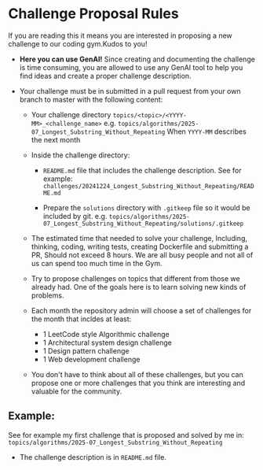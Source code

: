 # Challenge Proposal Rules

If you are reading this it means you are interested in proposing a new challenge to our coding gym.Kudos to you!

- **Here you can use GenAI!** Since creating and documenting the challenge is time consuming, you are allowed to use any GenAI tool to help you find ideas and create a proper challenge description.

- Your challenge must be in submitted in a pull request from your own branch to master with the following content:
    - Your challenge directory `topics/<topic>/<YYYY-MM>_<challenge_name>`
    e.g. `topics/algorithms/2025-07_Longest_Substring_Without_Repeating`
    When `YYYY-MM` describes the next month

    - Inside the challenge directory:
        - `README.md` file that includes the challenge description. See for example: 
        `challenges/20241224_Longest_Substring_Without_Repeating/README.md`

        - Prepare the `solutions` directory with `.gitkeep` file so it would be included by git.
        e.g. `topics/algorithms/2025-07_Longest_Substring_Without_Repeating/solutions/.gitkeep`

    - The estimated time that needed to solve your challenge, Including, thinking, coding, writing tests, creating Dockerfile and submitting a PR, Should not exceed 8 hours. We are all busy people and not all of us can spend too much time in the Gym. 

    - Try to propose challenges on topics that different from those we already had. One of the goals here is to learn solving new kinds of problems. 

    - Each month the repository admin will choose a set of challenges for the month that incldes at least:
        - 1 LeetCode style Algorithmic challenge
        - 1 Architectural system design challenge
        - 1 Design pattern challenge
        - 1 Web development challenge

    - You don't have to think about all of these challenges, but you can propose one or more challenges that you think are interesting and valuable for the community.
    
## Example: 

See for example my first challenge that is proposed and solved by me in:
`topics/algorithms/2025-07_Longest_Substring_Without_Repeating`
- The challenge description is in `README.md` file.